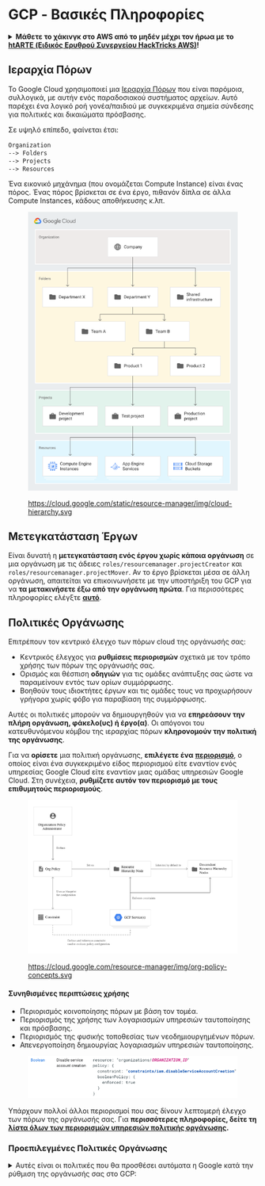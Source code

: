 # GCP - Βασικές Πληροφορίες

<details>

<summary><strong>Μάθετε το χάκινγκ στο AWS από το μηδέν μέχρι τον ήρωα με το</strong> <a href="https://training.hacktricks.xyz/courses/arte"><strong>htARTE (Ειδικός Ερυθρού Συνεργείου HackTricks AWS)</strong></a><strong>!</strong></summary>

Άλλοι τρόποι υποστήριξης του HackTricks:

* Αν θέλετε να δείτε την **εταιρεία σας διαφημισμένη στο HackTricks** ή να **κατεβάσετε το HackTricks σε μορφή PDF** ελέγξτε τα [**ΣΧΕΔΙΑ ΣΥΝΔΡΟΜΗΣ**](https://github.com/sponsors/carlospolop)!
* Αποκτήστε το [**επίσημο PEASS & HackTricks swag**](https://peass.creator-spring.com)
* Ανακαλύψτε [**την Οικογένεια PEASS**](https://opensea.io/collection/the-peass-family), τη συλλογή μας από αποκλειστικά [**NFTs**](https://opensea.io/collection/the-peass-family)
* **Εγγραφείτε στη** 💬 [**ομάδα Discord**](https://discord.gg/hRep4RUj7f) ή στην [**ομάδα telegram**](https://t.me/peass) ή **ακολουθήστε** μας στο **Twitter** 🐦 [**@hacktricks\_live**](https://twitter.com/hacktricks\_live)**.**
* **Μοιραστείτε τα χάκινγκ κόλπα σας υποβάλλοντας PRs στα** [**HackTricks**](https://github.com/carlospolop/hacktricks) και [**HackTricks Cloud**](https://github.com/carlospolop/hacktricks-cloud) αποθετήρια στο GitHub.

</details>

## **Ιεραρχία Πόρων**

Το Google Cloud χρησιμοποιεί μια [Ιεραρχία Πόρων](https://cloud.google.com/resource-manager/docs/cloud-platform-resource-hierarchy) που είναι παρόμοια, συλλογικά, με αυτήν ενός παραδοσιακού συστήματος αρχείων. Αυτό παρέχει ένα λογικό ροή γονέα/παιδιού με συγκεκριμένα σημεία σύνδεσης για πολιτικές και δικαιώματα πρόσβασης.

Σε υψηλό επίπεδο, φαίνεται έτσι:
```
Organization
--> Folders
--> Projects
--> Resources
```
Ένα εικονικό μηχάνημα (που ονομάζεται Compute Instance) είναι ένας πόρος. Ένας πόρος βρίσκεται σε ένα έργο, πιθανόν δίπλα σε άλλα Compute Instances, κάδους αποθήκευσης κ.λπ.

<figure><img src="../../.gitbook/assets/image.png" alt=""><figcaption><p><a href="https://cloud.google.com/static/resource-manager/img/cloud-hierarchy.svg">https://cloud.google.com/static/resource-manager/img/cloud-hierarchy.svg</a></p></figcaption></figure>

## **Μετεγκατάσταση Έργων**

Είναι δυνατή η **μετεγκατάσταση ενός έργου χωρίς κάποια οργάνωση** σε μια οργάνωση με τις άδειες `roles/resourcemanager.projectCreator` και `roles/resourcemanager.projectMover`. Αν το έργο βρίσκεται μέσα σε άλλη οργάνωση, απαιτείται να επικοινωνήσετε με την υποστήριξη του GCP για να **τα μετακινήσετε έξω από την οργάνωση πρώτα**. Για περισσότερες πληροφορίες ελέγξτε [**αυτό**](https://medium.com/google-cloud/migrating-a-project-from-one-organization-to-another-gcp-4b37a86dd9e6).

## **Πολιτικές Οργάνωσης**

Επιτρέπουν τον κεντρικό έλεγχο των πόρων cloud της οργάνωσής σας:

* Κεντρικός έλεγχος για **ρυθμίσεις περιορισμών** σχετικά με τον τρόπο χρήσης των πόρων της οργάνωσής σας.
* Ορισμός και θέσπιση **οδηγιών** για τις ομάδες ανάπτυξης σας ώστε να παραμείνουν εντός των ορίων συμμόρφωσης.
* Βοηθούν τους ιδιοκτήτες έργων και τις ομάδες τους να προχωρήσουν γρήγορα χωρίς φόβο για παραβίαση της συμμόρφωσης.

Αυτές οι πολιτικές μπορούν να δημιουργηθούν για να **επηρεάσουν την πλήρη οργάνωση, φάκελο(υς) ή έργο(α)**. Οι απόγονοι του κατευθυνόμενου κόμβου της ιεραρχίας πόρων **κληρονομούν την πολιτική της οργάνωσης**.

Για να **ορίσετε** μια πολιτική οργάνωσης, **επιλέγετε ένα** [**περιορισμό**](https://cloud.google.com/resource-manager/docs/organization-policy/overview#constraints), ο οποίος είναι ένα συγκεκριμένο είδος περιορισμού είτε εναντίον ενός υπηρεσίας Google Cloud είτε εναντίον μιας ομάδας υπηρεσιών Google Cloud. Στη συνέχεια, **ρυθμίζετε αυτόν τον περιορισμό με τους επιθυμητούς περιορισμούς**.

<figure><img src="../../.gitbook/assets/image (5) (4).png" alt=""><figcaption><p><a href="https://cloud.google.com/resource-manager/img/org-policy-concepts.svg">https://cloud.google.com/resource-manager/img/org-policy-concepts.svg</a></p></figcaption></figure>

#### Συνηθισμένες περιπτώσεις χρήσης <a href="#common_use_cases" id="common_use_cases"></a>

* Περιορισμός κοινοποίησης πόρων με βάση τον τομέα.
* Περιορισμός της χρήσης των λογαριασμών υπηρεσιών ταυτοποίησης και πρόσβασης.
* Περιορισμός της φυσικής τοποθεσίας των νεοδημιουργημένων πόρων.
* Απενεργοποίηση δημιουργίας λογαριασμών υπηρεσιών ταυτοποίησης.

<figure><img src="../../.gitbook/assets/image (83).png" alt=""><figcaption></figcaption></figure>

Υπάρχουν πολλοί άλλοι περιορισμοί που σας δίνουν λεπτομερή έλεγχο των πόρων της οργάνωσής σας. Για **περισσότερες πληροφορίες, δείτε τη** [**λίστα όλων των περιορισμών υπηρεσιών πολιτικής οργάνωσης**](https://cloud.google.com/resource-manager/docs/organization-policy/org-policy-constraints)**.**

### **Προεπιλεγμένες Πολιτικές Οργάνωσης**

<details>

<summary>Αυτές είναι οι πολιτικές που θα προσθέσει αυτόματα η Google κατά την ρύθμιση της οργάνωσής σας στο GCP:</summary>

**Πολιτικές Διαχείρισης Πρόσβασης**

* **Περιορισμός επαφών με περιορισμένο τομέα:** Αποτρέπει την προσθήκη χρηστών στις Βασικές Επαφές έξω από τους καθορισμένους τομείς σας. Αυτό περιορίζει τις Βασικές Επαφές ώστε να επιτρέπεται μόνο σε διαχειριζόμενες ταυτότητες χρηστών στους επιλεγμένους σας τομείς να λαμβάνουν ειδοποιήσεις πλατφόρμας.
* **Περιορισμός κοινοποίησης με περιορισμένο τομέα:** Αποτρέπει την προσθήκη χρηστών σε πολιτικές IAM έξω από τους καθορισμένους τομείς σας. Αυτό περιορίζει τις πολιτικές IAM ώστε να επιτρέπεται μόνο σε διαχειριζόμενες ταυτότητες χρηστών στους επιλεγμένους σας τομείς να έχουν πρόσβαση σε πόρους μέσα σε αυτήν την οργάνωση.
* **Πρόληψη δημόσιας πρόσβασης:** Αποτρέπει τα δοχεία Cloud Storage από το να εκτίθενται στο κοινό. Αυτό εξασφαλίζει ότι ένας προγραμματιστής δεν μπορεί να ρυθμίσει τα δοχεία Cloud Storage να έχουν μη εξουσιοδοτημένη πρόσβαση στο διαδίκτυο.
* **Ομοιόμορφη πρόσβαση σε επίπεδο δοχείου:** Αποτρέπει τους καταλόγους ελέγχου πρόσβασης σε επίπεδο αντικειμένου (ACLs) στους καταλόγους Cloud Storage. Αυτό απλοποιεί τη διαχείριση της πρόσβασης εφαρμόζοντας συνεπώς πολιτικές IAM σε όλα τα αντικείμενα στους καταλόγους Cloud Storage.
* **Απαιτεί σύνδεση στο λειτουργικό σύστημα:** Τα ΕΜ που δημιουργούνται σε νέα έργα θα έχουν ενεργοποιημένη τη σύνδεση στο λειτουργικό σύστημα. Αυτό σας επιτρέπει να διαχειρίζεστε την πρόσβαση SSH στα παραδείγματά σας χρησιμοποιώντας το IAM χωρίς την ανάγκη δημιουργίας και διαχείρισης μεμονωμένων κλειδιών SSH.

**Επιπλέον πολιτικές ασφαλείας για λογαριασμούς υπηρεσιών**

* **Απενεργοποίηση αυτόματων χορηγήσεων IAM**: Αποτρέπει τους προεπιλεγμένους λογαριασμούς υπηρεσιών App Engine και Compute Engine από το να χορηγούνται αυτόματα ο ρόλος Editor IAM σε ένα έργο κατά τη δημιουργία. Αυτό εξασφαλίζει ότι οι λογαριασμοί υπηρεσιών δεν λαμβάνουν υπερβολικά επιτρεπτικούς ρόλους IAM κατά τη δημιουργία.
* **Απενεργοποίηση δημιουργίας κλειδιών λογαριασμών υπηρεσιών**: Αποτρέπει τη δημιουργία δημόσιων κλειδιών λογαριασμών υπηρεσιών. Αυτό βοηθά στη μείωση του κινδύνου εκθέσεως μόνιμων διαπιστευτικών.
* **Απενεργοποίηση μεταφόρτωσης κλειδιών λογαριασμών υπηρεσιών**: Αποτρέπει τη μεταφόρτωση δημόσιων κλειδιών λογαριασμών υπηρεσιών. Αυτό βοηθά στη μείωση του κινδύνου διαρροής ή επαναχρησιμοποίησης υλικού κλειδιών.

**Πολιτικές διαμόρφωσης ασφαλούς δικτύου VPC**

* **Ορισμός επιτρεπόμενων εξωτερικών IP για παραδείγματα VM
## Χρήστες <a href="#default-credentials" id="default-credentials"></a>

Στο **GCP console** δεν υπάρχει διαχείριση **Χρηστών ή Ομάδων**, αυτό γίνεται στο **Google Workspace**. Ωστόσο, μπορείτε να συγχρονίσετε έναν διαφορετικό πάροχο ταυτότητας στο Google Workspace.

Μπορείτε να έχετε πρόσβαση στους **χρήστες και τις ομάδες του Workspace** στο [**https://admin.google.com**](https://admin.google.com/).

Το **MFA** μπορεί να **επιβληθεί** στους χρήστες του Workspace, ωστόσο, ένας **επιτιθέμενος** θα μπορούσε να χρησιμοποιήσει ένα τοκέν για πρόσβαση στο GCP **μέσω της γραμμής εντολών χωρίς προστασία MFA** (θα προστατεύεται από MFA μόνο όταν ο χρήστης συνδεθεί για να το δημιουργήσει: `gcloud auth login`).

## Ομάδες

Όταν δημιουργείται μια οργάνωση, συνιστάται **ιδιαίτερα η δημιουργία ορισμένων ομάδων**. Εάν διαχειρίζεστε οποιαδήποτε από αυτές, θα μπορούσατε να έχετε διαρρεύσει όλη ή σημαντικό μέρος της οργάνωσης:

<table data-header-hidden><thead><tr><th width="299.3076923076923"></th><th></th></tr></thead><tbody><tr><td><strong>Ομάδα</strong></td><td><strong>Λειτουργία</strong></td></tr><tr><td><strong><code>gcp-organization-admins</code></strong><br><em>(απαιτούνται ομάδες ή ατομικοί λογαριασμοί για τον έλεγχο)</em></td><td>Διαχείριση οποιουδήποτε πόρου που ανήκει στην οργάνωση. Αναθέστε αυτόν τον ρόλο με επιφύλαξη. Οι διαχειριστές οργανισμού έχουν πρόσβαση σε όλους τους πόρους του Google Cloud σας. Εναλλακτικά, επειδή αυτή η λειτουργία είναι υψηλά προνομιούχα, σκεφτείτε τη χρήση ατομικών λογαριασμών αντί για τη δημιουργία ομάδας.</td></tr><tr><td><strong><code>gcp-network-admins</code></strong><br><em>(απαιτούνται για έλεγχο)</em></td><td>Δημιουργία δικτύων, υποδικτύων, κανόνων του τοίχου προστασίας και συσκευών δικτύου όπως Cloud Router, Cloud VPN και cloud load balancers.</td></tr><tr><td><strong><code>gcp-billing-admins</code></strong><br><em>(απαιτούνται για έλεγχο)</em></td><td>Ρύθμιση λογαριασμών χρέωσης και παρακολούθηση της χρήσης τους.</td></tr><tr><td><strong><code>gcp-developers</code></strong><br><em>(απαιτούνται για έλεγχο)</em></td><td>Σχεδίαση, κωδικοποίηση και δοκιμή εφαρμογών.</td></tr><tr><td><strong><code>gcp-security-admins</code></strong><br></td><td>Καθιερώντας και διαχειρίζοντας πολιτικές ασφαλείας για ολόκληρο τον οργανισμό, συμπεριλαμβανομένης της διαχείρισης πρόσβασης και των <a href="https://cloud.google.com/resource-manager/docs/organization-policy/org-policy-constraints">περιορισμών πολιτικής οργάνωσης</a>. Δείτε τον <a href="https://cloud.google.com/architecture/security-foundations/authentication-authorization#users_and_groups">οδηγό θεμελίων ασφαλείας του Google Cloud</a> για περισσότερες πληροφορίες σχετικά με τον σχεδιασμό της υποδομής ασφαλείας του Google Cloud σας.</td></tr><tr><td><strong><code>gcp-devops</code></strong></td><td>Δημιουργία ή διαχείριση πλήρων αλυσίδων που υποστηρίζουν συνεχή ολοκλήρωση και παράδοση, παρακολούθηση και παροχή συστημάτων.</td></tr><tr><td><strong><code>gcp-logging-admins</code></strong></td><td></td></tr><tr><td><strong><code>gcp-logging-viewers</code></strong></td><td></td></tr><tr><td><strong><code>gcp-monitor-admins</code></strong></td><td></td></tr><tr><td><strong><code>gcp-billing-viewer</code></strong><br><em>(πλέον όχι προεπιλεγμένα)</em></td><td>Παρακολούθηση των δαπανών σε έργα. Τα τυπικά μέλη είναι μέρος της ομάδας οικονομικών.</td></tr><tr><td><strong><code>gcp-platform-viewer</code></strong><br><em>(πλέον όχι προεπιλεγμένα)</em></td><td>Αναθεώρηση πληροφοριών πόρων σε ολόκληρο τον οργανισμό του Google Cloud.</td></tr><tr><td><strong><code>gcp-security-reviewer</code></strong><br><em>(πλέον όχι προεπιλεγμένα)</em></td><td>Αναθεώρηση ασφάλειας στο cloud.</td></tr><tr><td><strong><code>gcp-network-viewer</code></strong><br><em>(πλέον όχι προεπιλεγμένα)</em></td><td>Αναθεώρηση ρυθμίσεων δικτύου.</td></tr><tr><td><strong><code>grp-gcp-audit-viewer</code></strong><br><em>(πλέον όχι προεπιλεγμένα)</em></td><td>Προβολή αρχείων καταγραφής ελέγχου.</td></tr><tr><td><strong><code>gcp-scc-admin</code></strong><br><em>(πλέον όχι προεπιλεγμένα)</em></td><td>Διαχείριση του Security Command Center.</td></tr><tr><td><strong><code>gcp-secrets-admin</code></strong><br><em>(πλέον όχι προεπιλεγμένα)</em></td><td>Διαχείριση μυστικών στο Secret Manager.</td></tr></tbody></table>

## **Προεπιλεγμένη Πολιτική Κωδικού Πρόσβασης**

* Επιβολή ισχυρών κωδικών πρόσβασης
* Από 8 έως 100 χαρακτήρες
* Χωρίς επανάχρηση
* Χωρίς λήξη
* Εάν οι άνθρωποι έχουν πρόσβαση στο Workspace μέσω ενός παρόχου τρίτου, αυτές οι απαιτήσεις δεν εφαρμόζονται.

<figure><img src="../../.gitbook/assets/image (1) (1) (1) (1) (1) (1) (1) (1) (1) (1) (1).png" alt=""><figcaption></figcaption></figure>

<figure><img src="../../.gitbook/assets/image (2) (1) (1) (1) (1).png" alt=""><figcaption></figcaption></figure>

## **Λογαριασμοί Υπηρεσιών**

Αυτοί είναι οι αρχέτυποι που μπορούν να **έχουν** **συνδεθεί** σε πόρους και να έχουν πρόσβαση για εύκολη αλληλεπίδραση με το GCP. Για παράδειγμα, είναι δυνατόν να έχετε πρόσβαση στο **auth token** ενός Λογαριασμού Υπηρεσίας **συνδεδεμένου σε ένα VM** στα μεταδεδομένα.\
Είναι δυνατόν να αντιμετωπίσετε ορισμένες **συγκρούσεις** κατά τη χρήση τόσο του **IAM όσο και των εμβέλειών πρόσβασης**. Για παράδειγμα, ο λογαριασμός υπηρεσίας σας μπορεί να έχει τον ρόλο IAM του `compute.instanceAdmin` αλλά το παράδειγμα που έχετε παραβιάσει έχει περιοριστεί με τον περιορισμό εμβέλειας του `https://www.googleapis.com/auth/compute.readonly`. Αυτό θα σας εμποδίσει από το να κάνετε οποιεσδήποτε αλλαγές χρησιμοποιώντας το OAuth token που ανατίθεται αυτόματα στο παράδειγμά σας.

Είναι παρόμοιο με τους **ρόλους IAM από το AWS**. Αλλά διαφορετικά από το AWS, **οποιοσδήποτε** λογαριασμός υπηρεσίας μπορεί να **συνδεθεί με οποιαδήποτε υπηρεσία** (δεν χρειάζεται να το επιτρέψει μέσω μιας πολιτικής).

Πολλοί από τους λογαριασμούς υπηρεσίας που θα βρείτε είναι προς το παρόν **αυτόματα δημιουργημένοι από το GCP** όταν αρχίσετε να χρησιμοποιείτε μια υπηρεσία, όπως:
```
PROJECT_NUMBER-compute@developer.gserviceaccount.com
PROJECT_ID@appspot.gserviceaccount.com
```
Ωστόσο, είναι επίσης δυνατόν να δημιουργήσετε και να συνδέσετε στους πόρους **προσαρμοσμένους λογαριασμούς υπηρεσιών**, οι οποίοι θα φαίνονται όπως αυτό:
```
SERVICE_ACCOUNT_NAME@PROJECT_NAME.iam.gserviceaccount.com
```
### **Εύρος πρόσβασης**

Τα εύρη πρόσβασης **συνδέονται με τα δημιουργημένα τεκμήρια OAuth** για πρόσβαση στα σημεία API του GCP. Αυτά **περιορίζουν τα δικαιώματα** του τεκμηρίου OAuth.\
Αυτό σημαίνει ότι αν ένα τεκμήριο ανήκει σε Έναν Κάτοχο ενός πόρου αλλά δεν έχει στο εύρος του τεκμηρίου την πρόσβαση σε αυτόν τον πόρο, το τεκμήριο **δεν μπορεί να χρησιμοποιηθεί για (κατάχρηση) αυτών των προνομίων**.

Η Google προτείνει πραγματικά [να μην χρησιμοποιούνται τα](https://cloud.google.com/compute/docs/access/service-accounts#service_account_permissions) εύρη πρόσβασης και να βασιστείτε αποκλειστικά στο IAM. Το web πύλη διαχείρισης επιβάλλει πραγματικά αυτό, αλλά τα εύρη πρόσβασης μπορούν ακόμα να εφαρμοστούν σε παραδείγματα χρησιμοποιώντας προγραμματιστικά προσαρμοσμένους λογαριασμούς υπηρεσιών.

Μπορείτε να δείτε ποια **εύρη** είναι **εκχωρημένα** με **ερώτημα:**

{% code overflow="wrap" %}
```bash
curl 'https://www.googleapis.com/oauth2/v1/tokeninfo?access_token=<access_token>'

{
"issued_to": "223044615559.apps.googleusercontent.com",
"audience": "223044615559.apps.googleusercontent.com",
"user_id": "139746512919298469201",
"scope": "openid https://www.googleapis.com/auth/userinfo.email https://www.googleapis.com/auth/cloud-platform https://www.googleapis.com/auth/appengine.admin https://www.googleapis.com/auth/sqlservice.login https://www.googleapis.com/auth/compute https://www.googleapis.com/auth/accounts.reauth",
"expires_in": 2253,
"email": "username@testing.com",
"verified_email": true,
"access_type": "offline"
}
```
{% endcode %}

Οι προηγούμενες **εξουσίες** είναι αυτές που δημιουργούνται από **προεπιλογή** χρησιμοποιώντας το **`gcloud`** για πρόσβαση σε δεδομένα. Αυτό συμβαίνει επειδή όταν χρησιμοποιείτε το **`gcloud`** δημιουργείτε πρώτα ένα τεκμήριο OAuth, και στη συνέχεια το χρησιμοποιείτε για να επικοινωνήσετε με τα σημεία άκρων.

Η πιο σημαντική εξουσία από αυτές είναι πιθανώς η **`cloud-platform`**, η οποία βασικά σημαίνει ότι είναι δυνατή η **πρόσβαση σε οποιαδήποτε υπηρεσία στο GCP**.

Μπορείτε να **βρείτε μια λίστα με** [**όλες τις δυνατές εξουσίες εδώ**](https://developers.google.com/identity/protocols/googlescopes)**.**

Αν έχετε διαπιστευτήρια περιήγησης **`gcloud`**, είναι δυνατόν να **λάβετε ένα τεκμήριο με άλλες εξουσίες,** κάνοντας κάτι παρόμοιο:
```bash
# Maybe you can get a user token with other scopes changing the scopes array from ~/.config/gcloud/credentials.db

# Set new scopes for SDKs credentials
gcloud auth application-default login --scopes=https://www.googleapis.com/auth/userinfo.email,https://www.googleapis.com/auth/cloud-platform,https://www.googleapis.com/auth/sqlservice.login,https://www.googleapis.com/auth/appengine.admin,https://www.googleapis.com/auth/compute,https://www.googleapis.com/auth/accounts.reauth,https://www.googleapis.com/auth/admin.directory.user,https://www.googleapis.com/auth/admin.directory.group,https://www.googleapis.com/auth/admin.directory.domain,https://www.googleapis.com/auth/admin.directory.user

# Print new token
gcloud auth application-default print-access-token

# To use this token with some API you might need to use curl to indicate the project header with --header "X-Goog-User-Project: <project-name>"
```
{% endcode %}

## **Πολιτικές IAM του Terraform, Δεσμεύσεις και Μέλη**

Όπως ορίζεται από το terraform στο [https://registry.terraform.io/providers/hashicorp/google/latest/docs/resources/google\_project\_iam](https://registry.terraform.io/providers/hashicorp/google/latest/docs/resources/google\_project\_iam) χρησιμοποιώντας το terraform με το GCP υπάρχουν διαφορετικοί τρόποι για να χορηγήσετε πρόσβαση σε έναν αρχέτυπο πάνω σε ένα πόρο:

* **Μέλη**: Ορίζετε **αρχέτυπα ως μέλη ρόλων** **χωρίς περιορισμούς** σχετικά με τον ρόλο ή τα αρχέτυπα. Μπορείτε να ορίσετε έναν χρήστη ως μέλος ενός ρόλου και στη συνέχεια να ορίσετε μια ομάδα ως μέλος του ίδιου ρόλου και επίσης να ορίσετε αυτά τα αρχέτυπα (χρήστη και ομάδα) ως μέλη άλλων ρόλων.
* **Δεσμεύσεις**: Πολλά **αρχέτυπα μπορούν να δεσμευτούν σε ένα ρόλο**. Αυτά τα **αρχέτυπα μπορούν ακόμα να δεσμευτούν ή να είναι μέλη άλλων ρόλων**. Ωστόσο, αν ένα αρχέτυπο που δεν έχει δεσμευτεί στον ρόλο οριστεί ως **μέλος ενός δεσμευμένου ρόλου**, την επόμενη φορά που θα εφαρμοστεί η **δέσμευση, το μέλος θα εξαφανιστεί**.
* **Πολιτικές**: Μια πολιτική είναι **εξουσιοδοτική**, υποδεικνύει ρόλους και αρχέτυπα και στη συνέχεια, **αυτά τα αρχέτυπα δεν μπορούν να έχουν περισσότερους ρόλους και αυτοί οι ρόλοι δεν μπορούν να έχουν περισσότερα αρχέτυπα** εκτός αν αυτή η πολιτική τροποποιηθεί (ούτε καν σε άλλες πολιτικές, δεσμεύσεις ή μέλη). Συνεπώς, όταν ένας ρόλος ή αρχέτυπο καθορίζεται στην πολιτική, όλα τα προνόμιά του είναι **περιορισμένα από αυτήν την πολιτική**. Φυσικά, αυτό μπορεί να παρακαμφθεί στην περίπτωση που το αρχέτυπο δίνεται η δυνατότητα να τροποποιήσει την πολιτική ή τα δικαιώματα εξέλιξης προνομίων (όπως δημιουργία ενός νέου αρχέτυπου και δέσμευση ενός νέου ρόλου).

## Αναφορές

* [https://about.gitlab.com/blog/2020/02/12/plundering-gcp-escalating-privileges-in-google-cloud-platform/](https://about.gitlab.com/blog/2020/02/12/plundering-gcp-escalating-privileges-in-google-cloud-platform/)
* [https://cloud.google.com/resource-manager/docs/cloud-platform-resource-hierarchy](https://cloud.google.com/resource-manager/docs/cloud-platform-resource-hierarchy)

<details>

<summary><strong>Μάθετε το χάκινγκ στο AWS από το μηδέν μέχρι τον ήρωα με το</strong> <a href="https://training.hacktricks.xyz/courses/arte"><strong>htARTE (HackTricks AWS Red Team Expert)</strong></a><strong>!</strong></summary>

Άλλοι τρόποι υποστήριξης του HackTricks:

* Αν θέλετε να δείτε την **εταιρεία σας διαφημισμένη στο HackTricks** ή να **κατεβάσετε το HackTricks σε μορφή PDF** ελέγξτε τα [**ΣΧΕΔΙΑ ΣΥΝΔΡΟΜΗΣ**](https://github.com/sponsors/carlospolop)!
* Αποκτήστε το [**επίσημο PEASS & HackTricks swag**](https://peass.creator-spring.com)
* Ανακαλύψτε [**την Οικογένεια PEASS**](https://opensea.io/collection/the-peass-family), τη συλλογή μας από αποκλειστικά [**NFTs**](https://opensea.io/collection/the-peass-family)
* **Εγγραφείτε** στην 💬 [**ομάδα Discord**](https://discord.gg/hRep4RUj7f) ή στην [**ομάδα τηλεγραφήματος**](https://t.me/peass) ή **ακολουθήστε** μας στο **Twitter** 🐦 [**@hacktricks\_live**](https://twitter.com/hacktricks\_live)**.**
* **Μοιραστείτε τα χάκινγκ κόλπα σας υποβάλλοντας PRs στα** [**HackTricks**](https://github.com/carlospolop/hacktricks) και [**HackTricks Cloud**](https://github.com/carlospolop/hacktricks-cloud) αποθετήρια του github.

</details>
